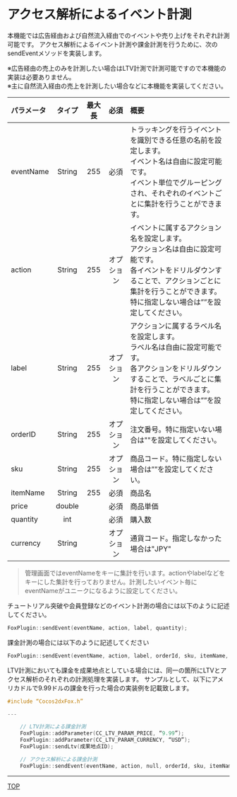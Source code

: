 # アクセス解析によるイベント計測
本機能では広告経由および自然流入経由でのイベントや売り上げをそれぞれ計測可能です。
アクセス解析によるイベント計測や課金計測を行うために、次のsendEventメソッドを実装します。

※広告経由の売上のみを計測したい場合はLTV計測で計測可能ですので本機能の実装は必要ありません。<br>
※主に自然流入経由の売上を計測したい場合などに本機能を実装してください。

|パラメータ|タイプ|最大長|必須|概要|
|:---|:---:|:---:|:---:|:---|
|eventName|String|255|必須|トラッキングを行うイベントを識別できる任意の名前を設定します。<br>イベント名は自由に設定可能です。<br>イベント単位でグルーピングされ、それぞれのイベントごとに集計を行うことができます。|
|action|String|255|オプション|イベントに属するアクション名を設定します。<br>アクション名は自由に設定可能です。<br>各イベントをドリルダウンすることで、アクションごとに集計を行うことができます。<br>特に指定しない場合は””を設定してください。|
|label|String|255|オプション|アクションに属するラベル名を設定します。<br>ラベル名は自由に設定可能です。<br>各アクションをドリルダウンすることで、ラベルごとに集計を行うことができます。<br>特に指定しない場合は””を設定してください。|
|orderID|String|255|オプション|注文番号。特に指定いない場合は""を設定してください。|
|sku|String|255|オプション|商品コード。特に指定しない場合は””を設定してください。|
|itemName|String|255|必須|商品名|
|price|double||必須|商品単価|
|quantity|int||必須|購入数|
|currency|String||オプション|通貨コード。指定しなかった場合は"JPY"|

> 管理画面ではeventNameをキーに集計を行います。actionやlabelなどをキーにした集計を行っておりません。計測したいイベント毎にeventNameがユニークになるように設定してください。

チュートリアル突破や会員登録などのイベント計測の場合には以下のように記述してください。

```cpp
FoxPlugin::sendEvent(eventName, action, label, quantity);
```

課金計測の場合には以下のように記述してください


```cpp
FoxPlugin::sendEvent(eventName, action, label, orderId, sku, itemName, price, quantity, currency);
```

LTV計測においても課金を成果地点としている場合には、同一の箇所にLTVとアクセス解析のそれぞれの計測処理を実装します。
サンプルとして、以下にアメリカドルで9.99ドルの課金を行った場合の実装例を記載致します。


```cpp
#include “Cocos2dxFox.h”

---

	// LTV計測による課金計測
	FoxPlugin::addParameter(CC_LTV_PARAM_PRICE, “9.99”);
	FoxPlugin::addParameter(CC_LTV_PARAM_CURRENCY, “USD”);
	FoxPlugin::sendLtv(成果地点ID);

	// アクセス解析による課金計測
	FoxPlugin::sendEvent(eventName, action, null, orderId, sku, itemName, 9.99, 1, "USD");
```

---
[TOP](/lang/ja/README.md)
